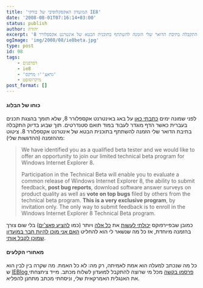 ```yaml
---
title: 'המועדון האקסקלוסיבי של בודקי IE8'
date: '2008-08-01T07:16:14+03:00'
status: publish
author: יהודה
excerpt: 'לפני שמונה ימים כתבתי כאן על באג באינטרנט אקספלורר 8, שלא תומך בהצגת תכנים בעברית כאשר הדף מוגדר לעבוד במוד תואם סטנדרטים. תוך שבוע בדיוק התקבלה בתיבת הדואר שלי הזמנה להשתתף בתוכנית הבטא של אינטרנט אקספלורר 8'
ogImage: 'img/2008/08/ie8beta.jpg'
type: post
id: 98
tags:
    - דפדפנים
    - ie8
    - 'גראצ''ו מרקס'
    - מיקרוסופט
post_format: []
---
```

#### כוחו של הבלוג

לפני שמונה ימים [כתבתי כאן](http://yehudab.com/blog/2008/07/direction-rtl-ie8-beta-1/) על באג באינטרנט אקספלורר 8, שלא תומך בהצגת תכנים בעברית כאשר הדף מוגדר לעבוד במוד תואם סטנדרטים. תוך שבוע בדיוק התקבלה בתיבת הדואר שלי הזמנה להשתתף בתוכנית הבטא של אינטרנט אקספלורר 8. ציטוט מההזמנה (ההדגשות שלי):

> We have identified you as a qualified beta tester and we would like to offer an opportunity to join our limited technical beta program for Windows Internet Explorer 8.
>
> Participation in the Technical Beta will enable you to evaluate a common release of Windows Internet Explorer 8, the ability to submit feedback, **post bug reports**, download software answer surveys on product quality as well as **vote on top bugs** filed by others from the technical beta program. **This is a very exclusive program**, by invitation only. The only way to submit feedback is to enroll in the Windows Internet Explorer 8 Technical Beta program.

כמובן שבפיירפוקס [יכולתי לעשות](https://bugzilla.mozilla.org/show_bug.cgi?id=423954) את [כל אלה](https://bugzilla.mozilla.org/votes.cgi?action=show_bug&bug_id=364536) ויותר (כמו [להציע פאצ'ים](https://bugzilla.mozilla.org/show_bug.cgi?id=434360)) בלי שום צורך בהזמנה מיוחדת, אז כל מה שנשאר לי הוא להחליט [האם אני מוכן להיות חבר במועדון שמוכן לקבל אותי](http://www.whatquote.com/quotes/Groucho-Marx/888-I-refuse-to-join-any.htm).

#### מאחורי הקלעים

כל מה שנכתב למעלה הוא אמת לאמיתה, רק מה: לא כל האמת. מה שקרה בין לבין הוא ש [IEBlog פרסמו בקשה](http://blogs.msdn.com/ie/archive/2008/07/30/wanted-ie8-beta-testers.aspx) מכל מי שרוצה להתקבל למועדון לשלוח מכתב. מייד ציחצחתי את האנגלית האמרקאית שלי, וניסחתי מכתב מתחנן להפליא.
